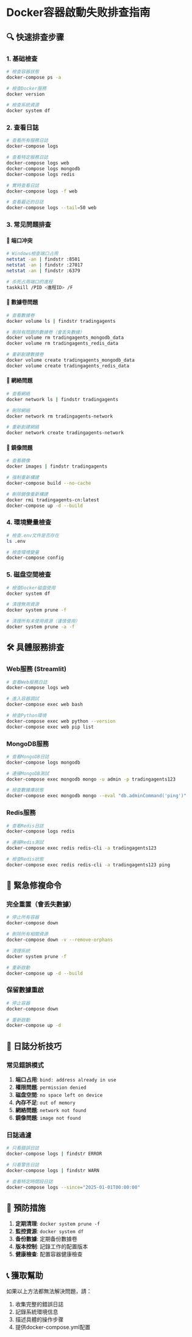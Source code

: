 # Docker容器啟動失败排查指南

## 🔍 快速排查步骤

### 1. 基础檢查

```bash
# 檢查容器狀態
docker-compose ps -a

# 檢查Docker服務
docker version

# 檢查系統資源
docker system df
```

### 2. 查看日誌

```bash
# 查看所有服務日誌
docker-compose logs

# 查看特定服務日誌
docker-compose logs web
docker-compose logs mongodb
docker-compose logs redis

# 實時查看日誌
docker-compose logs -f web

# 查看最近的日誌
docker-compose logs --tail=50 web
```

### 3. 常见問題排查

#### 🔴 端口冲突
```bash
# Windows檢查端口占用
netstat -an | findstr :8501
netstat -an | findstr :27017
netstat -an | findstr :6379

# 杀死占用端口的進程
taskkill /PID <進程ID> /F
```

#### 🔴 數據卷問題
```bash
# 查看數據卷
docker volume ls | findstr tradingagents

# 刪除有問題的數據卷（會丢失數據）
docker volume rm tradingagents_mongodb_data
docker volume rm tradingagents_redis_data

# 重新創建數據卷
docker volume create tradingagents_mongodb_data
docker volume create tradingagents_redis_data
```

#### 🔴 網絡問題
```bash
# 查看網絡
docker network ls | findstr tradingagents

# 刪除網絡
docker network rm tradingagents-network

# 重新創建網絡
docker network create tradingagents-network
```

#### 🔴 鏡像問題
```bash
# 查看鏡像
docker images | findstr tradingagents

# 强制重新構建
docker-compose build --no-cache

# 刪除鏡像重新構建
docker rmi tradingagents-cn:latest
docker-compose up -d --build
```

### 4. 環境變量檢查

```bash
# 檢查.env文件是否存在
ls .env

# 檢查環境變量
docker-compose config
```

### 5. 磁盘空間檢查

```bash
# 檢查Docker磁盘使用
docker system df

# 清理無用資源
docker system prune -f

# 清理所有未使用資源（谨慎使用）
docker system prune -a -f
```

## 🛠️ 具體服務排查

### Web服務 (Streamlit)
```bash
# 查看Web服務日誌
docker-compose logs web

# 進入容器調試
docker-compose exec web bash

# 檢查Python環境
docker-compose exec web python --version
docker-compose exec web pip list
```

### MongoDB服務
```bash
# 查看MongoDB日誌
docker-compose logs mongodb

# 連接MongoDB測試
docker-compose exec mongodb mongo -u admin -p tradingagents123

# 檢查數據庫狀態
docker-compose exec mongodb mongo --eval "db.adminCommand('ping')"
```

### Redis服務
```bash
# 查看Redis日誌
docker-compose logs redis

# 連接Redis測試
docker-compose exec redis redis-cli -a tradingagents123

# 檢查Redis狀態
docker-compose exec redis redis-cli -a tradingagents123 ping
```

## 🚨 緊急修複命令

### 完全重置（會丢失數據）
```bash
# 停止所有容器
docker-compose down

# 刪除所有相關資源
docker-compose down -v --remove-orphans

# 清理系統
docker system prune -f

# 重新啟動
docker-compose up -d --build
```

### 保留數據重啟
```bash
# 停止容器
docker-compose down

# 重新啟動
docker-compose up -d
```

## 📝 日誌分析技巧

### 常见錯誤模式

1. **端口占用**: `bind: address already in use`
2. **權限問題**: `permission denied`
3. **磁盘空間**: `no space left on device`
4. **內存不足**: `out of memory`
5. **網絡問題**: `network not found`
6. **鏡像問題**: `image not found`

### 日誌過濾
```bash
# 只看錯誤日誌
docker-compose logs | findstr ERROR

# 只看警告日誌
docker-compose logs | findstr WARN

# 查看特定時間段日誌
docker-compose logs --since="2025-01-01T00:00:00"
```

## 🔧 預防措施

1. **定期清理**: `docker system prune -f`
2. **監控資源**: `docker system df`
3. **备份數據**: 定期备份數據卷
4. **版本控制**: 記錄工作的配置版本
5. **健康檢查**: 配置容器健康檢查

## 📞 獲取幫助

如果以上方法都無法解決問題，請：

1. 收集完整的錯誤日誌
2. 記錄系統環境信息
3. 描述具體的操作步骤
4. 提供docker-compose.yml配置
